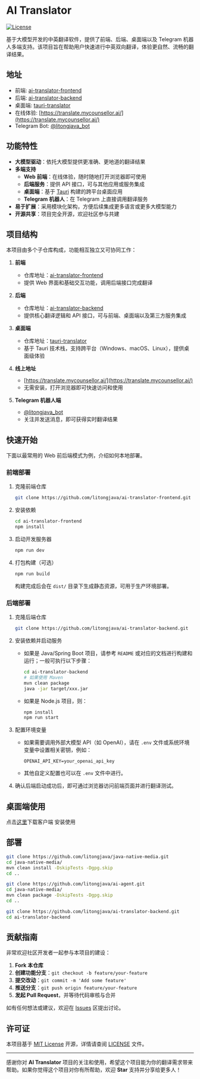 # AI Translator

[![License](https://img.shields.io/badge/license-MIT-blue.svg)](LICENSE)


基于大模型开发的中英翻译软件，提供了前端、后端、桌面端以及 Telegram 机器人多端支持。该项目旨在帮助用户快速进行中英双向翻译，体验更自然、流畅的翻译结果。

## 地址
- 前端: [ai-translator-frontend](https://github.com/litongjava/ai-translator-frontend)  
- 后端: [ai-translator-backend](https://github.com/litongjava/ai-translator-backend)  
- 桌面端: [tauri-translator](https://github.com/litongjava/tauri-translator)  
- 在线体验: [https://translate.mycounsellor.ai/](https://translate.mycounsellor.ai/)  
- Telegram Bot: [@litongjava_bot](https://t.me/litongjava_bot)

## 功能特性

- **大模型驱动**：依托大模型提供更准确、更地道的翻译结果  
- **多端支持**  
  - **Web 前端**：在线体验，随时随地打开浏览器即可使用  
  - **后端服务**：提供 API 接口，可与其他应用或服务集成  
  - **桌面端**：基于 [Tauri](https://tauri.app/) 构建的跨平台桌面应用  
  - **Telegram 机器人**：在 Telegram 上直接调用翻译服务  
- **易于扩展**：采用模块化架构，方便后续集成更多语言或更多大模型能力  
- **开源共享**：项目完全开源，欢迎社区参与共建

## 项目结构

本项目由多个子仓库构成，功能相互独立又可协同工作：

1. **前端**  
   - 仓库地址：[ai-translator-frontend](https://github.com/litongjava/ai-translator-frontend)  
   - 提供 Web 界面和基础交互功能，调用后端接口完成翻译  

2. **后端**  
   - 仓库地址：[ai-translator-backend](https://github.com/litongjava/ai-translator-backend)  
   - 提供核心翻译逻辑和 API 接口，可与前端、桌面端以及第三方服务集成  
   
3. **桌面端**  
   - 仓库地址：[tauri-translator](https://github.com/litongjava/tauri-translator)  
   - 基于 Tauri 技术栈，支持跨平台（Windows、macOS、Linux），提供桌面级体验  

4. **线上地址**  
   - [https://translate.mycounsellor.ai/](https://translate.mycounsellor.ai/)  
   - 无需安装，打开浏览器即可快速访问和使用  

5. **Telegram 机器人端**  
   - [@litongjava_bot](https://t.me/litongjava_bot)  
   - 关注并发送消息，即可获得实时翻译结果

## 快速开始

下面以最常用的 Web 前后端模式为例，介绍如何本地部署。

### 前端部署

1. 克隆前端仓库  
   ```bash
   git clone https://github.com/litongjava/ai-translator-frontend.git
   ```
2. 安装依赖  
   ```bash
   cd ai-translator-frontend
   npm install
   ```
3. 启动开发服务器  
   ```bash
   npm run dev
   ```
4. 打包构建（可选）  
   ```bash
   npm run build
   ```
   构建完成后会在 `dist/` 目录下生成静态资源，可用于生产环境部署。

### 后端部署

1. 克隆后端仓库  
   ```bash
   git clone https://github.com/litongjava/ai-translator-backend.git
   ```
2. 安装依赖并启动服务  
   - 如果是 Java/Spring Boot 项目，请参考 `README` 或对应的文档进行构建和运行；一般可执行以下步骤：
     ```bash
     cd ai-translator-backend
     # 如果使用 Maven
     mvn clean package
     java -jar target/xxx.jar
     ```
   - 如果是 Node.js 项目，则：
     ```bash
     npm install
     npm run start
     ```
3. 配置环境变量  
   - 如果需要调用外部大模型 API（如 OpenAI），请在 `.env` 文件或系统环境变量中设置相关密钥，例如：
     ```
     OPENAI_API_KEY=your_openai_api_key
     ```
   - 其他自定义配置也可以在 `.env` 文件中进行。

4. 确认后端启动成功后，即可通过浏览器访问前端页面并进行翻译测试。

## 桌面端使用

点击[这里](https://github.com/litongjava/tauri-translator/releases/)下载客户端 安装使用
## 部署

```sh
git clone https://github.com/litongjava/java-native-media.git
cd java-native-media/
mvn clean install -DskipTests -Dgpg.skip
cd ..

git clone https://github.com/litongjava/ai-agent.git
cd java-native-media/
mvn clean package -DskipTests -Dgpg.skip
cd ..

git clone https://github.com/litongjava/ai-translator-backend.git
cd ai-translator-backend
```

## 贡献指南

非常欢迎社区开发者一起参与本项目的建设：

1. **Fork 本仓库**  
2. **创建功能分支**：`git checkout -b feature/your-feature`  
3. **提交改动**：`git commit -m 'Add some feature'`  
4. **推送分支**：`git push origin feature/your-feature`  
5. **发起 Pull Request**，并等待代码审核与合并

如有任何想法或建议，欢迎在 [Issues](../../issues) 区提出讨论。

## 许可证

本项目基于 [MIT License](LICENSE) 开源，详情请查阅 [LICENSE](LICENSE) 文件。

---

感谢你对 **AI Translator** 项目的关注和使用，希望这个项目能为你的翻译需求带来帮助。如果你觉得这个项目对你有所帮助，欢迎 **Star** 支持并分享给更多人！